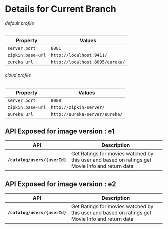 # Details for Current Branch

###### default profile
|Property                   |Values                         |
|---------------------------|-------------------------------|
|`server.port`              |`8081`                         |
|`zipkin.base-url`          |`http://localhost:9411/`       |
|`eureka url`               |`http://localhost:8095/eureka/`|

###### cloud profile
|Property                   |Values                         |
|---------------------------|-------------------------------|
|`server.port`              |`8080`                         |
|`zipkin.base-url`          |`http://zipkin-server/`        |
|`eureka url`               |`http://eureka-server/eureka/` |


## API Exposed for image version : e1
|API                                |Description                        |
|-----------------------------------|-----------------------------------|
|**`/catalog/users/{userId}`**      |Get Ratings for movies watched by this user and based on ratings get Movie Info and return data|


## API Exposed for image version : e2
|API                                |Description                        |
|-----------------------------------|-----------------------------------|
|**`/catalog/users/{userId}`**      |Get Ratings for movies watched by this user and based on ratings get Movie Info and return data|
